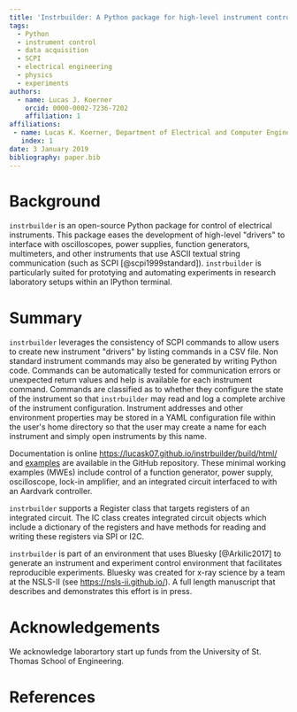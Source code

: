```yaml
---
title: 'Instrbuilder: A Python package for high-level instrument control'
tags:
  - Python
  - instrument control
  - data acquisition
  - SCPI
  - electrical engineering
  - physics
  - experiments
authors:
  - name: Lucas J. Koerner
    orcid: 0000-0002-7236-7202
    affiliation: 1
affiliations:
 - name: Lucas K. Koerner, Department of Electrical and Computer Engineering, University of St. Thomas
   index: 1
date: 3 January 2019
bibliography: paper.bib
---
```


# Background
``instrbuilder`` is an open-source Python package for control of electrical instruments. This package eases the development of high-level "drivers" to interface with oscilloscopes, power supplies, function generators, multimeters, and other instruments that use ASCII textual string communication (such as SCPI [@scpi1999standard]). ``instrbuilder`` is particularly suited for prototying and automating experiments in research laboratory setups within an IPython terminal. 

# Summary
``instrbuilder`` leverages the consistency of SCPI commands to allow users to create new instrument "drivers" by listing commands in a CSV file. Non standard instrument commands may also be generated by writing Python code. Commands can be automatically tested for communication errors or unexpected return values and help is available for each instrument command. Commands are classified as to whether they configure the state of the instrument so that ``instrbuilder`` may read and log a complete archive of the instrument configuration. Instrument addresses and other environment properties may be stored in a YAML configuration file within the user's home directory so that the user may create a name for each instrument and simply open instruments by this name. 

Documentation is online https://lucask07.github.io/instrbuilder/build/html/ and [examples](https://github.com/lucask07/instrbuilder/tree/master/instrbuilder/examples) are available in the GitHub repository. These minimal working examples (MWEs) include control of a function generator, power supply, oscilloscope, lock-in amplifier, and an integrated circuit interfaced to with an Aardvark controller. 

``instrbuilder`` supports a Register class that targets registers of an integrated circuit. The IC class creates integrated circuit objects which include a dictionary of the registers and have methods for reading and writing these registers via SPI or I2C. 

``instrbuilder`` is part of an environment that uses Bluesky [@Arkilic2017] to generate an instrument and experiment control environment that facilitates reproducible experiments. Bluesky was created for x-ray science by a team at the NSLS-II (see https://nsls-ii.github.io/). A full length manuscript that describes and demonstrates this effort is in press. 

# Acknowledgements

We acknowledge laborartory start up funds from the University of St. Thomas School of Engineering. 

# References